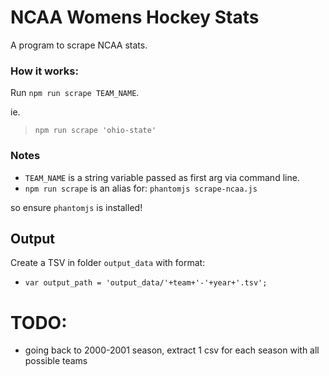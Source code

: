 # NCAA Womens Hockey Stats

A program to scrape NCAA stats.

### How it works: 

Run `npm run scrape TEAM_NAME`.

ie. 

> `npm run scrape 'ohio-state'`

### Notes 

* `TEAM_NAME` is a string variable passed as first arg via command line.
* `npm run scrape` is an alias for: `phantomjs scrape-ncaa.js`

so ensure `phantomjs` is installed!

## Output 

Create a TSV in folder `output_data` with format:

* `var output_path = 'output_data/'+team+'-'+year+'.tsv';`

# TODO: 

* going back to 2000-2001 season, extract 1 csv for each season with all possible teams

